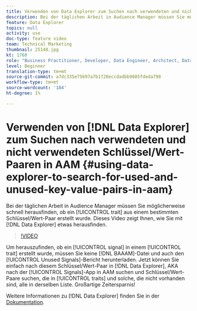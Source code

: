 ```yaml
---
title: Verwenden von Data Explorer zum Suchen nach verwendeten und nicht verwendeten Schlüssel/Wert-Paaren in AAM
description: Bei der täglichen Arbeit in Audience Manager müssen Sie möglicherweise schnell herausfinden, ob eine Eigenschaft aus einem bestimmten Schlüssel/Wert-Paar erstellt wurde. In diesem Video erfahren Sie, wie Sie mit Data Explorer dahinterkommen.
feature: Data Explorer
topics: null
activity: use
doc-type: feature video
team: Technical Marketing
thumbnail: 25148.jpg
kt: 1760
role: "Business Practitioner, Developer, Data Engineer, Architect, Data Architect, Administrator, Leader"
level: Beginner
translation-type: tm+mt
source-git-commit: a7dc335e75697a7b1720eccdadbb9605fdeda798
workflow-type: tm+mt
source-wordcount: '184'
ht-degree: 1%

---
```



# Verwenden von [!DNL Data Explorer] zum Suchen nach verwendeten und nicht verwendeten Schlüssel/Wert-Paaren in AAM {#using-data-explorer-to-search-for-used-and-unused-key-value-pairs-in-aam}

Bei der täglichen Arbeit in Audience Manager müssen Sie möglicherweise schnell herausfinden, ob ein [!UICONTROL trait] aus einem bestimmten Schlüssel/Wert-Paar erstellt wurde. Dieses Video zeigt Ihnen, wie Sie mit [!DNL Data Explorer] etwas herausfinden.

>[!VIDEO](https://video.tv.adobe.com/v/25148/?quality=12)

Um herauszufinden, ob ein [!UICONTROL signal] in einem [!UICONTROL trait] erstellt wurde, müssen Sie keine [!DNL BAAAM]-Datei und auch den [!UICONTROL Unused Signals]-Bericht herunterladen. Jetzt können Sie einfach nach diesem Schlüssel/Wert-Paar in [!DNL Data Explorer], AKA nach der [!UICONTROL Signals]-App in AAM suchen und Schlüssel/Wert-Paare suchen, die in [!UICONTROL traits] und solche, die nicht vorhanden sind, alle in derselben Liste. Großartige Zeitersparnis!

Weitere Informationen zu [!DNL Data Explorer] finden Sie in der [Dokumentation](https://experiencecloud.adobe.com/resources/help/en_US/aam/data-explorer.html).